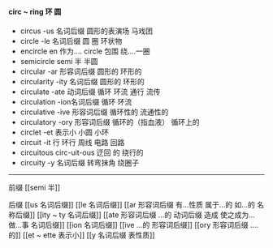 #### circ ~ ring 环 圆
- circus  -us 名词后缀  圆形的表演场  马戏团
- circle  -le  名词后缀 圆 圈 环状物
- encircle en 作为....  circle 包围  绕....一圈
- semicircle semi 半 半圆
- circular -ar 形容词后缀 圆形的 环形的
- circularity -ity  名词后缀  圆形的 环形的
- circulate  -ate 动词后缀 循环 环流 通行  流传
- circulation -ion名词后缀  循环 环流 
- circulative -ive 形容词后缀 循环性的 流通性的
- circulatory -ory 形容词后缀 循环的（指血液） 循环上的
- circlet -et 表示小  小圆  小环
- circuit -it 行  环行 周线 电路 回路
- circuitous circ-uit-ous 迂回 的 绕行的
- circuity -y 名词后缀 转弯抹角 绕圈子


---
前缀
[[semi 半]]

后缀
[[us  名词后缀]]
[[le 名词后缀]]
[[ar 形容词后缀 有...性质 属于...的 如...的 名称后缀]]
[[ity  ~ ty 名词后缀]]
[[ate 形容词后缀  ...的 动词后缀 造成 使之成为... 做...事 名词后缀]]
[[ion  名词后缀]]
[[ive ...的 形容词后缀]]
[[ory 形容词后缀 ....的]]
[[et  ~ ette 表示小]]
[[y 名词后缀 表性质]]